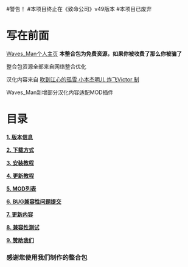 #警告！
#本项目终止在《致命公司》v49版本
#本项目已废弃

# 写在前面

[Waves_Man个人主页](https://space.bilibili.com/478191001) **本整合包为免费资源，如果你被收费了那么你被骗了**

整合包资源全部来自网络整合优化

汉化内容来自 [吹到江心的孤雪 小本杰明儿 炸飞Victor 制](https://www.guxue.online)    

Waves_Man新增部分汉化内容适配MOD插件

# 目录

**[1. 版本信息](https://github.com/WavesMan/Lethal_Company-Integration-package/wiki/Page-2#%E7%89%88%E6%9C%AC%E4%BF%A1%E6%81%AF)**

**[2. 下载方式](https://github.com/WavesMan/Lethal_Company-Integration-package/wiki/Page-2#%E4%B8%8B%E8%BD%BD%E6%96%B9%E5%BC%8F)**

**[3. 安装教程](https://github.com/WavesMan/Lethal_Company-Integration-package/wiki/Page-3#%E5%AE%89%E8%A3%85%E6%95%99%E7%A8%8B)**

**[4. 更新教程](https://github.com/WavesMan/Lethal_Company-Integration-package/wiki/Page-4#%E6%9B%B4%E6%96%B0%E6%95%99%E7%A8%8B)**

**[5. MOD列表](https://github.com/WavesMan/Lethal_Company-Integration-package/wiki/Page-5#mod%E5%88%97%E8%A1%A8)**

**[6. BUG兼容性问题提交](https://github.com/WavesMan/Lethal_Company-Integration-package/wiki/Page-6#bug%E5%85%BC%E5%AE%B9%E6%80%A7%E9%97%AE%E9%A2%98%E6%8F%90%E4%BA%A4)**

**[7. 更新内容](https://github.com/WavesMan/Lethal_Company-Integration-package/wiki/Page-6#%E6%9B%B4%E6%96%B0%E5%86%85%E5%AE%B9)**

**[8. 兼容性测试](https://github.com/WavesMan/Lethal_Company-Integration-package/wiki/Page-7#%E5%85%BC%E5%AE%B9%E6%80%A7%E6%B5%8B%E8%AF%95)**

**[9. 赞助我们](https://github.com/WavesMan/Lethal_Company-Integration-package/wiki/Page-7#%E8%B5%9E%E5%8A%A9)**

### 感谢您使用我们制作的整合包

